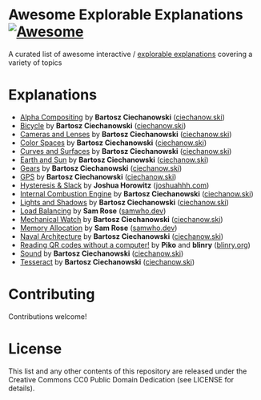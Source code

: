 # Awesome Explorable Explanations [![Awesome](https://awesome.re/badge.svg)](https://awesome.re)

A curated list of awesome interactive / [explorable explanations](http://worrydream.com/ExplorableExplanations/) covering a variety of topics

# Explanations

- [Alpha Compositing](https://ciechanow.ski/alpha-compositing/) by **Bartosz Ciechanowski** ([ciechanow.ski](https://ciechanow.ski/archives/))
- [Bicycle](https://ciechanow.ski/archives/) by **Bartosz Ciechanowski** ([ciechanow.ski](https://ciechanow.ski/archives/))
- [Cameras and Lenses](https://ciechanow.ski/cameras-and-lenses/) by **Bartosz Ciechanowski** ([ciechanow.ski](https://ciechanow.ski/archives/))
- [Color Spaces](https://ciechanow.ski/color-spaces/) by **Bartosz Ciechanowski** ([ciechanow.ski](https://ciechanow.ski/archives/))
- [Curves and Surfaces](https://ciechanow.ski/curves-and-surfaces/) by **Bartosz Ciechanowski** ([ciechanow.ski](https://ciechanow.ski/archives/))
- [Earth and Sun](https://ciechanow.ski/earth-and-sun/) by **Bartosz Ciechanowski** ([ciechanow.ski](https://ciechanow.ski/archives/))
- [Gears](https://ciechanow.ski/gears/) by **Bartosz Ciechanowski** ([ciechanow.ski](https://ciechanow.ski/archives/))
- [GPS](https://ciechanow.ski/gps/) by **Bartosz Ciechanowski** ([ciechanow.ski](https://ciechanow.ski/archives/))
- [Hysteresis & Slack](https://joshuahhh.com/projects/hysteresis/) by **Joshua Horowitz** ([joshuahhh.com](https://joshuahhh.com/))
- [Internal Combustion Engine](https://ciechanow.ski/internal-combustion-engine/) by **Bartosz Ciechanowski** ([ciechanow.ski](https://ciechanow.ski/archives/))
- [Lights and Shadows](https://ciechanow.ski/lights-and-shadows/) by **Bartosz Ciechanowski** ([ciechanow.ski](https://ciechanow.ski/archives/))
- [Load Balancing](https://samwho.dev/load-balancing/) by **Sam Rose** ([samwho.dev](https://samwho.dev/))
- [Mechanical Watch](https://ciechanow.ski/mechanical-watch/) by **Bartosz Ciechanowski** ([ciechanow.ski](https://ciechanow.ski/archives/))
- [Memory Allocation](https://samwho.dev/memory-allocation/) by **Sam Rose** ([samwho.dev](https://samwho.dev/))
- [Naval Architecture](https://ciechanow.ski/naval-architecture/) by **Bartosz Ciechanowski** ([ciechanow.ski](https://ciechanow.ski/archives/))
- [Reading QR codes without a computer!](https://qr.blinry.org/) by **Piko** and **blinry** ([blinry.org](https://blinry.org/))
- [Sound](https://ciechanow.ski/sound/) by **Bartosz Ciechanowski** ([ciechanow.ski](https://ciechanow.ski/archives/))
- [Tesseract](https://ciechanow.ski/tesseract/) by **Bartosz Ciechanowski** ([ciechanow.ski](https://ciechanow.ski/archives/))

# Contributing

Contributions welcome!

# License

This list and any other contents of this repository are released under the Creative Commons CC0 Public Domain Dedication (see LICENSE for details).
